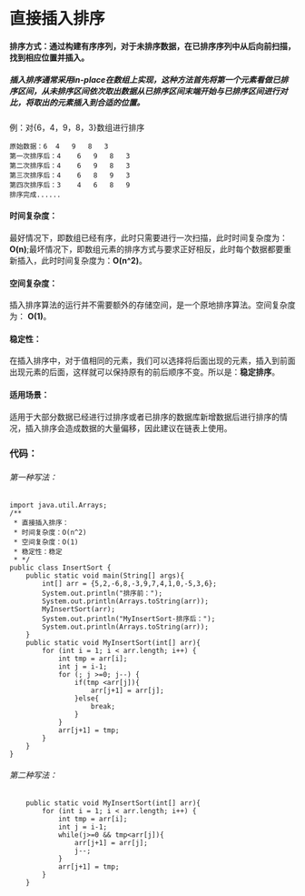 #   直接插入排序
####	排序方式：通过构建有序序列，对于未排序数据，在已排序序列中从后向前扫描，找到相应位置并插入。
#####	插⼊排序通常采用in-place在数组上实现，这种方法首先将第一个元素看做已排序区间，从未排序区间依次取出数据从已排序区间末端开始与已排序区间进行对比，将取出的元素插入到合适的位置。
例：对{6，4，9，8，3}数组进行排序
```
原始数据：6	4	9	8	3
第一次排序后：4	6	9	8	3
第二次排序后：4	6	9	8	3
第三次排序后：4	6	8	9	3
第四次排序后：3	4	6	8	9
排序完成......
```
####	时间复杂度：
最好情况下，即数组已经有序，此时只需要进行一次扫描，此时时间复杂度为：**O(n)**;最坏情况下，即数组元素的排序方式与要求正好相反，此时每个数据都要重新插入，此时时间复杂度为：**O(n^2)**。
####	空间复杂度：
插⼊排序算法的运⾏并不需要额外的存储空间，是⼀个原地排序算法。空间复杂度为： **O(1)**。
####	稳定性：
在插⼊排序中，对于值相同的元素，我们可以选择将后⾯出现的元素，插⼊到前⾯出现元素的后⾯，这样就可以保持原有的前后顺序不变。所以是：**稳定排序**。
####	适用场景：
适用于大部分数据已经进行过排序或者已排序的数据库新增数据后进行排序的情况，插入排序会造成数据的大量偏移，因此建议在链表上使用。
###	代码：
######	第一种写法：	
```
import java.util.Arrays;
/**
 * 直接插入排序：
 * 时间复杂度：O(n^2)
 * 空间复杂度：O(1)
 * 稳定性：稳定
 * */
public class InsertSort {
    public static void main(String[] args){
        int[] arr = {5,2,-6,8,-3,9,7,4,1,0,-5,3,6};
        System.out.println("排序前：");
        System.out.println(Arrays.toString(arr));
        MyInsertSort(arr);
        System.out.println("MyInsertSort-排序后：");
        System.out.println(Arrays.toString(arr));
    }
    public static void MyInsertSort(int[] arr){
        for (int i = 1; i < arr.length; i++) {
            int tmp = arr[i];
            int j = i-1;
            for (; j >=0; j--) {
                if(tmp <arr[j]){
                    arr[j+1] = arr[j];
                }else{
                    break;
                }
            }
            arr[j+1] = tmp;
        }
    }
}

```
######	第二种写法：
```
    public static void MyInsertSort(int[] arr){
        for (int i = 1; i < arr.length; i++) {
            int tmp = arr[i];
            int j = i-1;
            while(j>=0 && tmp<arr[j]){
                arr[j+1] = arr[j];
                j--;
            }
            arr[j+1] = tmp;
        }
    }
```
